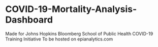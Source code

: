 # COVID-19-Mortality-Analysis-Dashboard
Made for Johns Hopkins Bloomberg School of Public Health COVID-19 Training Initiative
To be hosted on epianalytics.com 
